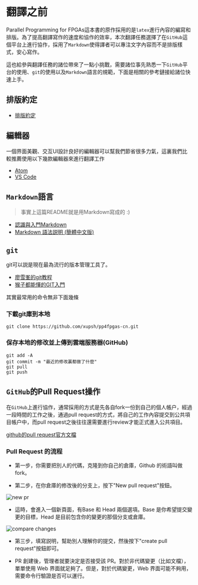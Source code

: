 # 翻譯之前

Parallel Programming for FPGAs這本書的原作採用的是`latex`進行內容的編寫和排版。為了提高翻譯寫作的速度和協作的效率，本次翻譯任務選擇了在`GitHub`這個平台上進行協作，採用了`Markdown`使得譯者可以專注文字內容而不是排版樣式，安心寫作。

這也給參與翻譯任務的諸位帶來了一點小挑戰，需要諸位事先熟悉一下`GitHub`平台的使用、`git`的使用以及`Markdown`語言的規範，下面是相關的參考鏈接給諸位快速上手。

## 排版約定

- [排版約定](https://xupsh.github.io/pp4fpgas-cn/RULES.html)

## 編輯器

一個界面美觀、交互UI設計良好的編輯器可以幫我們節省很多力氣，這裏我們比較推薦使用以下幾款編輯器來進行翻譯工作

- [Atom](https://atom.io/)
- [VS Code](https://code.visualstudio.com/)

## `Markdown`語言

> 事實上這篇README就是用Markdown寫成的 :)

- [認識與入門Markdown](https://sspai.com/post/25137)
- [Markdown 語法説明 (簡體中文版)](http://wowubuntu.com/markdown/basic.html)

## `git`

git可以説是現在最為流行的版本管理工具了。

- [廖雪峯的git教程](https://www.liaoxuefeng.com/wiki/0013739516305929606dd18361248578c67b8067c8c017b000)
- [猴子都能懂的GIT入門](https://backlog.com/git-tutorial/cn/)

其實最常用的命令無非下面幾條

### 下載git庫到本地

```console
git clone https://github.com/xupsh/pp4fpgas-cn.git
```

### 保存本地的修改並上傳到雲端服務器(GitHub)

```console
git add -A
git commit -m "最近的修改裏都做了什麼"
git pull
git push
```

## `GitHub`的Pull Request操作

在`GitHub`上進行協作，通常採用的方式是先各自fork一份到自己的個人帳户，經過一段時間的工作之後，通過pull request的方式，將自己的工作內容提交到公共項目帳户中，而pull request之後往往還需要進行review才能正式進入公共項目。

[github的pull request官方文檔](https://help.github.com/articles/about-pull-requests/)

### Pull Request 的流程

- 第一步，你需要把別人的代碼，克隆到你自己的倉庫，Github 的術語叫做 fork。

- 第二步，在你倉庫的修改後的分支上，按下"New pull request"按鈕。

![new pr](http://www.ruanyifeng.com/blogimg/asset/2017/bg2017071802.png)

- 這時，會進入一個新頁面，有Base 和 Head 兩個選項。Base 是你希望提交變更的目標，Head 是目前包含你的變更的那個分支或倉庫。

![compare changes](http://www.ruanyifeng.com/blogimg/asset/2017/bg2017071806.png)

- 第三步，填寫説明，幫助別人理解你的提交，然後按下"create pull request"按鈕即可。

- PR 創建後，管理者就要決定是否接受該 PR。對於非代碼變更（比如文檔），單單使用 Web 界面就足夠了。但是，對於代碼變更，Web 界面可能不夠用，需要命令行驗證是否可以運行。
